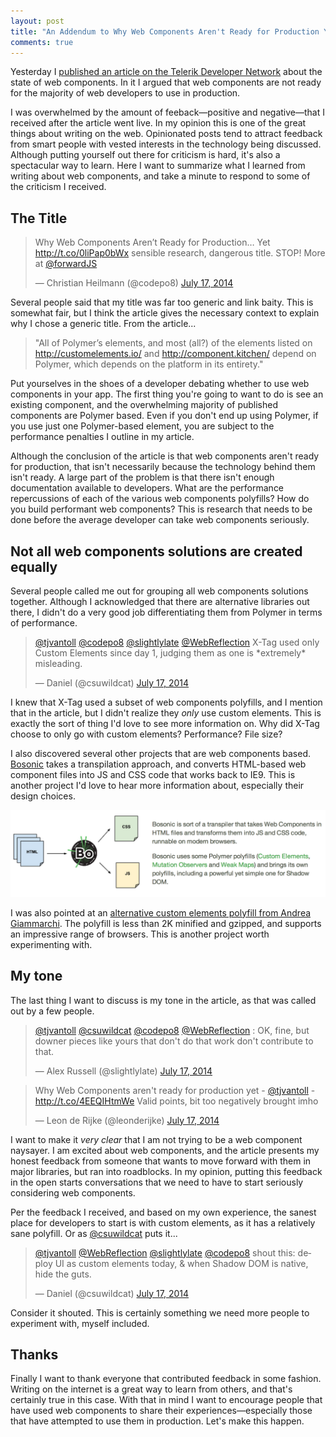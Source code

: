 ```yaml
---
layout: post
title: "An Addendum to Why Web Components Aren't Ready for Production Yet"
comments: true
---
```


Yesterday I [published an article on the Telerik Developer Network](http://developer.telerik.com/featured/web-components-arent-ready-production-yet/) about the state of web components. In it I argued that web components are not ready for the majority of web developers to use in production.

I was overwhelmed by the amount of feeback—positive and negative—that I received after the article went live. In my opinion this is one of the great things about writing on the web. Opinionated posts tend to attract feedback from smart people with vested interests in the technology being discussed. Although putting yourself out there for criticism is hard, it's also a spectacular way to learn. Here I want to summarize what I learned from writing about web components, and take a minute to respond to some of the criticism I received.

<!--more-->

## The Title

<blockquote class="twitter-tweet" lang="en"><p>Why Web Components Aren’t Ready for Production… Yet <a href="http://t.co/0liPap0bWx">http://t.co/0liPap0bWx</a> sensible research, dangerous title. STOP! More at <a href="https://twitter.com/forwardJS">@forwardJS</a></p>&mdash; Christian Heilmann (@codepo8) <a href="https://twitter.com/codepo8/statuses/489781679272509440">July 17, 2014</a></blockquote>

Several people said that my title was far too generic and link baity. This is somewhat fair, but I think the article gives the necessary context to explain why I chose a generic title. From the article...

> "All of Polymer’s elements, and most (all?) of the elements listed on http://customelements.io/ and http://component.kitchen/ depend on Polymer, which depends on the platform in its entirety."

Put yourselves in the shoes of a developer debating whether to use web components in your app. The first thing you're going to want to do is see an existing component, and the overwhelming majority of published components are Polymer based. Even if you don't end up using Polymer, if you use just one Polymer-based element, you are subject to the performance penalties I outline in my article.

Although the conclusion of the article is that web components aren't ready for production, that isn't necessarily because the technology behind them isn't ready. A large part of the problem is that there isn't enough documentation available to developers. What are the performance repercussions of each of the various web components polyfills? How do you build performant web components? This is research that needs to be done before the average developer can take web components seriously.

## Not all web components solutions are created equally

Several people called me out for grouping all web components solutions together. Although I acknowledged that there are alternative libraries out there, I didn't do a very good job differentiating them from Polymer in terms of performance.

<blockquote data-conversation="none" class="twitter-tweet" lang="en"><p><a href="https://twitter.com/tjvantoll">@tjvantoll</a> <a href="https://twitter.com/codepo8">@codepo8</a> <a href="https://twitter.com/slightlylate">@slightlylate</a> <a href="https://twitter.com/WebReflection">@WebReflection</a> X-Tag used only Custom Elements since day 1, judging them as one is *extremely* misleading.</p>&mdash; Daniel (@csuwildcat) <a href="https://twitter.com/csuwildcat/statuses/489790523201187842">July 17, 2014</a></blockquote>

I knew that X-Tag used a subset of web components polyfills, and I mention that in the article, but I didn't realize they *only* use custom elements. This is exactly the sort of thing I'd love to see more information on. Why did X-Tag choose to only go with custom elements? Performance? File size?

I also discovered several other projects that are web components based. [Bosonic](http://bosonic.github.io/index.html) takes a transpilation approach, and converts HTML-based web component files into JS and CSS code that works back to IE9. This is another project I'd love to hear more information about, especially their design choices.

<img src="/images/posts/2014-07-18/bosonic.png">

I was also pointed at an [alternative custom elements polyfill from Andrea Giammarchi](http://webreflection.blogspot.co.uk/2014/07/a-w3c-custom-elements-alternative.html). The polyfill is less than 2K minified and gzipped, and supports an impressive range of browsers. This is another project worth experimenting with.

## My tone

The last thing I want to discuss is my tone in the article, as that was called out by a few people.

<blockquote class="twitter-tweet" lang="en"><p><a href="https://twitter.com/tjvantoll">@tjvantoll</a> <a href="https://twitter.com/csuwildcat">@csuwildcat</a> <a href="https://twitter.com/codepo8">@codepo8</a> <a href="https://twitter.com/WebReflection">@WebReflection</a> : OK, fine, but downer pieces like yours that don&#39;t do that work don&#39;t contribute to that.</p>&mdash; Alex Russell (@slightlylate) <a href="https://twitter.com/slightlylate/statuses/489793567007571969">July 17, 2014</a></blockquote>

<blockquote class="twitter-tweet" lang="en"><p>Why Web Components aren&#39;t ready for production yet - <a href="https://twitter.com/tjvantoll">@tjvantoll</a> - <a href="http://t.co/4EEQIHtmWe">http://t.co/4EEQIHtmWe</a> Valid points, bit too negatively brought imho</p>&mdash; Leon de Rijke (@leonderijke) <a href="https://twitter.com/leonderijke/statuses/489856563327537152">July 17, 2014</a></blockquote>

I want to make it *very clear* that I am not trying to be a web component naysayer. I am excited about web components, and the article presents my honest feedback from someone that wants to move forward with them in major libraries, but ran into roadblocks. In my opinion, putting this feedback in the open starts conversations that we need to have to start seriously considering web components.

Per the feedback I received, and based on my own experience, the sanest place for developers to start is with custom elements, as it has a relatively sane polyfill. Or as [@csuwildcat](https://twitter.com/csuwildcat) puts it...

<blockquote data-conversation="none" class="twitter-tweet" lang="en"><p><a href="https://twitter.com/tjvantoll">@tjvantoll</a> <a href="https://twitter.com/WebReflection">@WebReflection</a> <a href="https://twitter.com/slightlylate">@slightlylate</a> <a href="https://twitter.com/codepo8">@codepo8</a> shout this: deploy UI as custom elements today, &amp; when Shadow DOM is native, hide the guts.</p>&mdash; Daniel (@csuwildcat) <a href="https://twitter.com/csuwildcat/statuses/489800753997828097">July 17, 2014</a></blockquote>

Consider it shouted. This is certainly something we need more people to experiment with, myself included.

## Thanks

Finally I want to thank everyone that contributed feedback in some fashion. Writing on the internet is a great way to learn from others, and that's certainly true in this case. With that in mind I want to encourage people that have used web components to share their experiences—especially those that have attempted to use them in production. Let's make this happen.

<script async src="//platform.twitter.com/widgets.js" charset="utf-8"></script>
